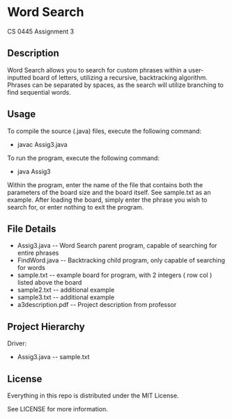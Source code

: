 # Word Search

CS 0445 Assignment 3

## Description

Word Search allows you to search for custom phrases within a user-inputted board of letters, utilizing
a recursive, backtracking algorithm. Phrases can be separated by spaces, as the search will utilize
branching to find sequential words.

## Usage

To compile the source (.java) files, execute the following command:

* javac Assig3.java

To run the program, execute the following command:

* java Assig3

Within the program, enter the name of the file that contains both the parameters of the board size
and the board itself. See sample.txt as an example. After loading the board, simply enter the phrase
you wish to search for, or enter nothing to exit the program.

## File Details

* Assig3.java -- Word Search parent program, capable of searching for entire phrases
* FindWord.java -- Backtracking child program, only capable of searching for words
* sample.txt -- example board for program, with 2 integers ( row col ) listed above the board
* sample2.txt -- additional example
* sample3.txt -- additional example
* a3description.pdf -- Project description from professor

## Project Hierarchy

Driver:

* Assig3.java -- sample.txt

## License

Everything in this repo is distributed under the MIT License.

See LICENSE for more information.
